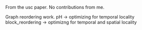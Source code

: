 From the usc paper. No contributions from me. 

Graph reordering work.
pH -> optimizing for temporal locality
block_reordering -> optimizng for temporal and spatial locality 
